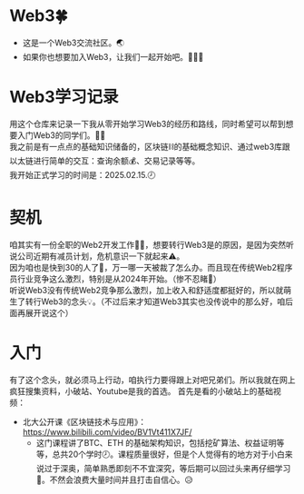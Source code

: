 # Web3🍀
- 这是一个Web3交流社区。🌏
- 如果你也想要加入Web3，让我们一起开始吧。🚗💨💨

# Web3学习记录
用这个仓库来记录一下我从零开始学习Web3的经历和路线，同时希望可以帮到想要入门Web3的同学们。👨‍🎓  
我之前是有一点点的基础知识储备的，区块链⛓的基础概念知识、通过web3库跟以太链进行简单的交互：查询余额💰、交易记录等等。  
我开始正式学习的时间是：2025.02.15.🕗  

# 契机
咱其实有一份全职的Web2开发工作👨‍💻，想要转行Web3是的原因，是因为突然听说公司近期有减员计划，危机意识一下就起来⚠。  
因为咱也是快到30的人了👴，万一哪一天被裁了怎么办。而且现在传统Web2程序员行业竞争这么激烈，特别是从2024年开始。（惨不忍睹🙈）  
听说Web3没有传统Web2竞争那么激烈，加上收入和舒适度都挺好的，所以就萌生了转行Web3的念头💡。（不过后来才知道Web3其实也没传说中的那么好，咱后面再展开说这个）

# 入门
有了这个念头，就必须马上行动，咱执行力要得跟上对吧兄弟们。所以我就在网上疯狂搜集资料，小破站、Youtube是我的首选。
首先是看的小破站上的基础视频：  
- 北大公开课《区块链技术与应用》：https://www.bilibili.com/video/BV1Vt411X7JF/
  - 这门课程讲了BTC、ETH 的基础架构知识，包括挖矿算法、权益证明等等，总共20个学时🕗。课程质量很好，但是个人觉得有的地方对于小白来说过于深奥，简单熟悉即刻不不宜深究，等后期可以回过头来再仔细学习📝。不然会浪费大量时间并且打击自信心。😥

